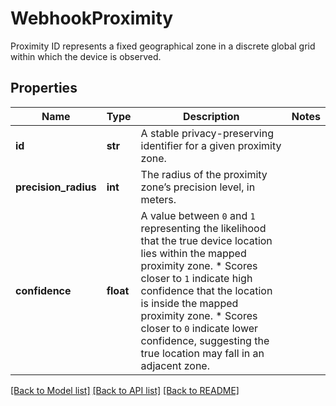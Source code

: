 # WebhookProximity
Proximity ID represents a fixed geographical zone in a discrete global grid within which the device is observed.



## Properties
Name | Type | Description | Notes
------------ | ------------- | ------------- | -------------
**id** | **str** | A stable privacy-preserving identifier for a given proximity zone.  | 
**precision_radius** | **int** | The radius of the proximity zone’s precision level, in meters.  | 
**confidence** | **float** | A value between `0` and `1` representing the likelihood that the true device location lies within the mapped proximity zone.   * Scores closer to `1` indicate high confidence that the location is inside the mapped proximity zone.   * Scores closer to `0` indicate lower confidence, suggesting the true location may fall in an adjacent zone.  | 

[[Back to Model list]](../README.md#documentation-for-models) [[Back to API list]](../README.md#documentation-for-api-endpoints) [[Back to README]](../README.md)

